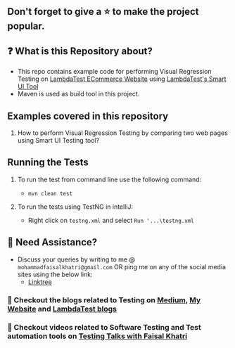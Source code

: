 ## Don't forget to give a :star: to make the project popular.

## :question: What is this Repository about?

- This repo contains example code for performing Visual Regression Testing on [LambdaTest ECommerce Website](https://ecommerce-playground.lambdatest.io/) using [LambdaTest's Smart UI Tool](https://www.lambdatest.com/smart-visual-ui-testing)
- Maven is used as build tool in this project.

## Examples covered in this repository

1. How to perform Visual Regression Testing by comparing two web pages using Smart UI Testing tool?

## Running the Tests

1. To run the test from command line use the following command:

    - `mvn clean test`

2. To run the tests using TestNG in intelliJ:

    - Right click on `testng.xml` and select `Run '...\testng.xml`

## 🧬 Need Assistance?

- Discuss your queries by writing to me @ `mohammadfaisalkhatri@gmail.com`
  OR ping me on any of the social media sites using the below link:
    - [Linktree](https://linktr.ee/faisalkhatri)

### :thought_balloon: Checkout the blogs related to Testing on [Medium](https://medium.com/@iamfaisalkhatri), [My Website](https://mfaisalkhatri.github.io) and [LambdaTest blogs](https://www.lambdatest.com/blog/author/mfaisalkhatri/)

### :bookmark: Checkout videos related to Software Testing and Test automation tools on [Testing Talks with Faisal Khatri](https://www.youtube.com/@faisalkhatriqa)